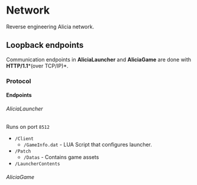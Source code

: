 # Network
Reverse engineering Alicia network.

## Loopback endpoints
Communication endpoints in **AliciaLauncher** and **AliciaGame** are done with **HTTP/1.1***(over TCP/IP)*. 

### Protocol

#### Endpoints
###### AliciaLauncher
Runs on port `8512`
- `/Client`
	- `/GameInfo.dat` - LUA Script that configures launcher.
- `/Patch` 
    - `/Datas` - Contains game assets
- `/LauncherContents`
###### AliciaGame
